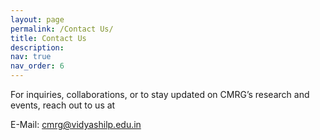 ```yaml
---
layout: page
permalink: /Contact Us/
title: Contact Us
description:
nav: true
nav_order: 6
---
```


For inquiries, collaborations, or to stay updated on CMRG’s research and events, reach out to us at

E-Mail: cmrg@vidyashilp.edu.in

